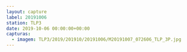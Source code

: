 ```yaml
---
layout: capture
label: 20191006
station: TLP3
date: 2019-10-06 00:00:00+00:00
capturas:
  - imagem: TLP3/2019/201910/20191006/M20191007_072606_TLP_3P.jpg
---
```

